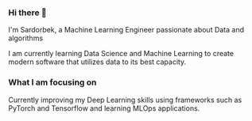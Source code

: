### Hi there 👋

I'm Sardorbek, a Machine Learning Engineer passionate about Data and algorithms

I am currently learning Data Science and Machine Learning to create modern software that utilizes data to its best capacity. 

### What I am focusing on

Currently improving my Deep Learning skills using frameworks such as PyTorch and Tensorflow and learning MLOps applications.

